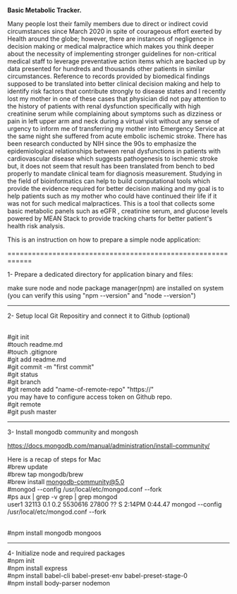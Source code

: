 **Basic Metabolic Tracker.**

Many people lost their family members due to direct or indirect covid circumstances since March 2020 in spite of courageous effort exerted by Health around the globe; however, there are instances of negligence in decision making or medical malpractice which makes you think deeper about the necessity of implementing stronger guidelines for non-critical medical staff to leverage preventative action items which are backed up by data presented for hundreds and thousands other patients in similar circumstances.  Reference to records provided by biomedical findings supposed to be translated into better clinical decision making and help to identify risk factors that contribute strongly to disease states and I recently lost my mother in one of these cases that physician did not pay attention to the history of patients with renal dysfunction specifically with high creatinine serum while complaining about symptoms such as dizziness or pain in left upper arm and neck during a virtual visit without any sense of urgency to inform me of transferring my mother into Emergency Service at the same night she suffered from acute embolic ischemic stroke.
There has been research conducted by NIH since the 90s to emphasize the epidemiological relationships between renal dysfunctions in patients with cardiovascular disease which suggests pathogenesis to ischemic stroke but, it does not seem that result has been translated from bench to bed properly to mandate clinical team for diagnosis measurement. Studying in the field of bioinformatics can help to build computational tools which provide the evidence required for better decision making and my goal is to help patients such as my mother who could have continued their life if it was not for such medical malpractices. 
This is a tool that collects some basic metabolic panels such as eGFR , creatinine serum, and glucose levels powered by MEAN Stack to provide tracking charts for better patient's health risk analysis.

This is an instruction on how to prepare a simple node application: 

============================================================

1- Prepare a dedicated directory for application binary and files:

make sure node and node package manager(npm) are installed on system (you can verify this using "npm --version" and "node --version")

----------------------------------------------
2- Setup local Git Repositiry and connect it to Github (optional)

<br/>#git init
<br/>#touch readme.md
<br/>#touch .gitignore
<br/>#git add readme.md
<br/>#git commit -m "first commit"
<br/>#git status
<br/>#git branch
<br/>#git remote add "name-of-remote-repo" "https://<link-to-github-repositry>"
  <br/>you may have to configure access token on Github repo.
<br/>#git remote
<br/>#git push <name-of-remote-repo> master

-------------------------------------------------------
3- Install mongodb community and mongosh
  
https://docs.mongodb.com/manual/administration/install-community/

Here is a recap of steps for Mac
<br/>#brew update
<br/>#brew tap mongodb/brew
<br/>#brew install mongodb-community@5.0
<br/>#mongod --config /usr/local/etc/mongod.conf --fork
<br/>#ps aux | grep -v grep | grep mongod
<br/>user1           32113   0.1  0.2  5530616  27800   ??  S     2:14PM   0:44.47 mongod --config /usr/local/etc/mongod.conf --fork

<br/>#npm install mongodb mongoos

-------------------------------
4- Initialize node and required packages
<br/>#npm init
<br/>#npm install express
<br/>#npm install babel-cli babel-preset-env babel-preset-stage-0
<br/>#npm install body-parser nodemon
